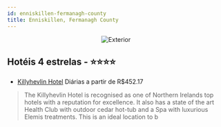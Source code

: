 ```yaml
---
id: enniskillen-fermanagh-county
title: Enniskillen, Fermanagh County
---
```


<center><img src="http://images.gta-travel.com/HH/Images/GB/ENK/ENK-KIL-1.jpg" alt="Exterior" /></center>


## Hotéis 4 estrelas - ⭐️⭐️⭐️⭐️

-    [Killyhevlin Hotel](https://www.hurb.com/hoteis/enniskillen/killyhevlin-hotel-JNP-JP199284?cmp=18055) Diárias a partir de R$452.17
   > The Killyhevlin Hotel is recognised as one of Northern Irelands top hotels with a reputation for excellence.  It also has a state of the art Health Club with outdoor cedar hot-tub and a Spa with luxurious Elemis treatments.  This is an ideal location to b
